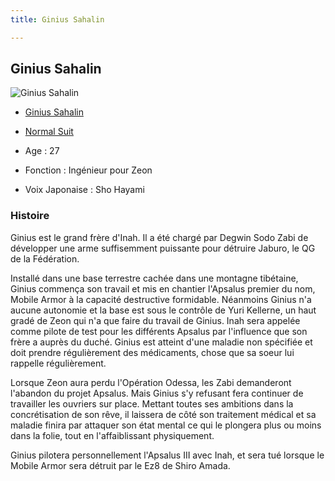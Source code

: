 ```yaml
---
title: Ginius Sahalin

---
```



Ginius Sahalin
--------------




![Ginius Sahalin](/images/stories/saga/08thmsteam/persos/ginius-sahalin.png)
* [Ginius Sahalin](javascript:change_image_m('images/stories/saga/08thmsteam/persos/ginius-sahalin.png');)
* [Normal Suit](javascript:change_image_m('images/stories/saga/08thmsteam/persos/ginius-sahalin-normal-suit.png');)




* Age : 27
* Fonction : Ingénieur pour Zeon
* Voix Japonaise : Sho Hayami


### Histoire


Ginius est le grand frère d'Inah. Il a été chargé par Degwin Sodo Zabi de développer une arme suffisemment puissante pour détruire Jaburo, le QG de la Fédération.


Installé dans une base terrestre cachée dans une montagne tibétaine, Ginius commença son travail et mis en chantier l'Apsalus premier du nom, Mobile Armor à la capacité destructive formidable. Néanmoins Ginius n'a aucune autonomie et la base est sous le contrôle de Yuri Kellerne, un haut gradé de Zeon qui n'a que faire du travail de Ginius. Inah sera appelée comme pilote de test pour les différents Apsalus par l'influence que son frère a auprès du duché. Ginius est atteint d'une maladie non spécifiée et doit prendre régulièrement des médicaments, chose que sa soeur lui rappelle régulièrement.


Lorsque Zeon aura perdu l'Opération Odessa, les Zabi demanderont l'abandon du projet Apsalus. Mais Ginius s'y refusant fera continuer de travailler les ouvriers sur place. Mettant toutes ses ambitions dans la concrétisation de son rêve, il laissera de côté son traitement médical et sa maladie finira par attaquer son état mental ce qui le plongera plus ou moins dans la folie, tout en l'affaiblissant physiquement.


Ginius pilotera personnellement l'Apsalus III avec Inah, et sera tué lorsque le Mobile Armor sera détruit par le Ez8 de Shiro Amada.


